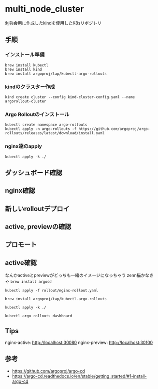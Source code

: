 # multi_node_cluster

勉強会用に作成したkindを使用したK8sリポジトリ

## 手順

### インストール準備

```
brew install kubectl
brew install kind
brew install argoproj/tap/kubectl-argo-rollouts
```

### kindのクラスター作成

```
kind create cluster --config kind-cluster-config.yaml --name argorollout-cluster
```

### Argo Rolloutのインストール

```
kubectl create namespace argo-rollouts
kubectl apply -n argo-rollouts -f https://github.com/argoproj/argo-rollouts/releases/latest/download/install.yaml
```

### nginx達のapply

```
kubectl apply -k ./
```

## ダッシュボード確認

## nginx確認

## 新しいrolloutデプロイ

## active, previewの確認

## プロモート

## active確認

なんかactiveとpreviewがどっちも一緒のイメージになっちゃう
zenn描かなきゃ
```brew install argocd```

```kubectl apply -f rollout/nginx-rollout.yaml```

```brew install argoproj/tap/kubectl-argo-rollouts```

```kubectl apply -k ./```

```kubectl argo rollouts dashboard```

## Tips

nginx-active: <http://localhost:30080>
nginx-preview: <http://localhost:30100>

## 参考

- <https://github.com/argoproj/argo-cd>
- <https://argo-cd.readthedocs.io/en/stable/getting_started/#1-install-argo-cd>
